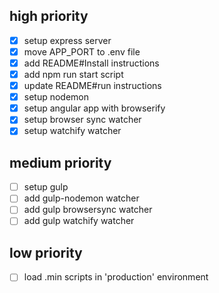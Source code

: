 ## high priority

* [x] setup express server
* [x] move APP_PORT to .env file
* [x] add README#Install instructions
* [x] add npm run start script
* [x] update README#run instructions
* [x] setup nodemon
* [x] setup angular app with browserify
* [x] setup browser sync watcher
* [x] setup watchify watcher

## medium priority

* [ ] setup gulp
* [ ] add gulp-nodemon watcher
* [ ] add gulp browsersync watcher
* [ ] add gulp watchify watcher

## low priority

* [ ] load .min scripts in 'production' environment
